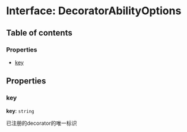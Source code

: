 # Interface: DecoratorAbilityOptions

## Table of contents

### Properties

* [key](/en/auto-docs/form-core/interfaces/DecoratorAbilityOptions.md#key)

## Properties

### key

**key**: `string`

已注册的decorator的唯一标识

